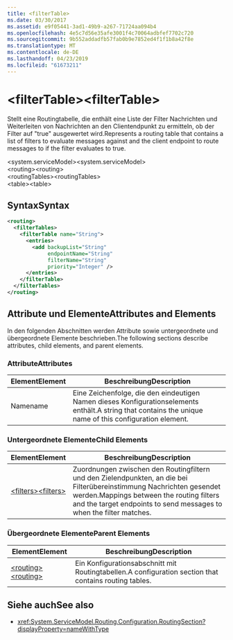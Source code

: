 ```yaml
---
title: <filterTable>
ms.date: 03/30/2017
ms.assetid: e9f05441-3ad1-49b9-a267-71724aa094b4
ms.openlocfilehash: 4e5c7d56e35afe3001f4c70064adbfef7702c720
ms.sourcegitcommit: 9b552addadfb57fab0b9e7852ed4f1f1b8a42f8e
ms.translationtype: MT
ms.contentlocale: de-DE
ms.lasthandoff: 04/23/2019
ms.locfileid: "61673211"
---
```

# <a name="filtertable"></a><span data-ttu-id="a2aee-101">\<filterTable></span><span class="sxs-lookup"><span data-stu-id="a2aee-101">\<filterTable></span></span>
<span data-ttu-id="a2aee-102">Stellt eine Routingtabelle, die enthält eine Liste der Filter Nachrichten und Weiterleiten von Nachrichten an den Clientendpunkt zu ermitteln, ob der Filter auf "true" ausgewertet wird.</span><span class="sxs-lookup"><span data-stu-id="a2aee-102">Represents a routing table that contains a list of filters to evaluate messages against and the client endpoint to route messages to if the filter evaluates to true.</span></span>  
  
 <span data-ttu-id="a2aee-103">\<system.serviceModel></span><span class="sxs-lookup"><span data-stu-id="a2aee-103">\<system.serviceModel></span></span>  
<span data-ttu-id="a2aee-104">\<routing></span><span class="sxs-lookup"><span data-stu-id="a2aee-104">\<routing></span></span>  
<span data-ttu-id="a2aee-105">\<routingTables></span><span class="sxs-lookup"><span data-stu-id="a2aee-105">\<routingTables></span></span>  
<span data-ttu-id="a2aee-106">\<table></span><span class="sxs-lookup"><span data-stu-id="a2aee-106">\<table></span></span>  
  
## <a name="syntax"></a><span data-ttu-id="a2aee-107">Syntax</span><span class="sxs-lookup"><span data-stu-id="a2aee-107">Syntax</span></span>  
  
```xml  
<routing>
  <filterTables>
    <filterTable name="String">
      <entries>
        <add backupList="String"
             endpointName="String"
             filterName="String"
             priority="Integer" />
      </entries>
    </filterTable>
  </filterTables>
</routing>
```  
  
## <a name="attributes-and-elements"></a><span data-ttu-id="a2aee-108">Attribute und Elemente</span><span class="sxs-lookup"><span data-stu-id="a2aee-108">Attributes and Elements</span></span>  
 <span data-ttu-id="a2aee-109">In den folgenden Abschnitten werden Attribute sowie untergeordnete und übergeordnete Elemente beschrieben.</span><span class="sxs-lookup"><span data-stu-id="a2aee-109">The following sections describe attributes, child elements, and parent elements.</span></span>  
  
### <a name="attributes"></a><span data-ttu-id="a2aee-110">Attribute</span><span class="sxs-lookup"><span data-stu-id="a2aee-110">Attributes</span></span>  
  
|<span data-ttu-id="a2aee-111">Element</span><span class="sxs-lookup"><span data-stu-id="a2aee-111">Element</span></span>|<span data-ttu-id="a2aee-112">Beschreibung</span><span class="sxs-lookup"><span data-stu-id="a2aee-112">Description</span></span>|  
|-------------|-----------------|  
|<span data-ttu-id="a2aee-113">Name</span><span class="sxs-lookup"><span data-stu-id="a2aee-113">name</span></span>|<span data-ttu-id="a2aee-114">Eine Zeichenfolge, die den eindeutigen Namen dieses Konfigurationselements enthält.</span><span class="sxs-lookup"><span data-stu-id="a2aee-114">A string that contains the unique name of this configuration element.</span></span>|  
  
### <a name="child-elements"></a><span data-ttu-id="a2aee-115">Untergeordnete Elemente</span><span class="sxs-lookup"><span data-stu-id="a2aee-115">Child Elements</span></span>  
  
|<span data-ttu-id="a2aee-116">Element</span><span class="sxs-lookup"><span data-stu-id="a2aee-116">Element</span></span>|<span data-ttu-id="a2aee-117">Beschreibung</span><span class="sxs-lookup"><span data-stu-id="a2aee-117">Description</span></span>|  
|-------------|-----------------|  
|[<span data-ttu-id="a2aee-118">\<filters></span><span class="sxs-lookup"><span data-stu-id="a2aee-118">\<filters></span></span>](../../../../../docs/framework/configure-apps/file-schema/wcf/filters-of-routing.md)|<span data-ttu-id="a2aee-119">Zuordnungen zwischen den Routingfiltern und den Zielendpunkten, an die bei Filterübereinstimmung Nachrichten gesendet werden.</span><span class="sxs-lookup"><span data-stu-id="a2aee-119">Mappings between the routing filters and the target endpoints to send messages to when the filter matches.</span></span>|  
  
### <a name="parent-elements"></a><span data-ttu-id="a2aee-120">Übergeordnete Elemente</span><span class="sxs-lookup"><span data-stu-id="a2aee-120">Parent Elements</span></span>  
  
|<span data-ttu-id="a2aee-121">Element</span><span class="sxs-lookup"><span data-stu-id="a2aee-121">Element</span></span>|<span data-ttu-id="a2aee-122">Beschreibung</span><span class="sxs-lookup"><span data-stu-id="a2aee-122">Description</span></span>|  
|-------------|-----------------|  
|[<span data-ttu-id="a2aee-123">\<routing></span><span class="sxs-lookup"><span data-stu-id="a2aee-123">\<routing></span></span>](../../../../../docs/framework/configure-apps/file-schema/wcf/routing.md)|<span data-ttu-id="a2aee-124">Ein Konfigurationsabschnitt mit Routingtabellen.</span><span class="sxs-lookup"><span data-stu-id="a2aee-124">A configuration section that contains routing tables.</span></span>|  
  
## <a name="see-also"></a><span data-ttu-id="a2aee-125">Siehe auch</span><span class="sxs-lookup"><span data-stu-id="a2aee-125">See also</span></span>

- <xref:System.ServiceModel.Routing.Configuration.RoutingSection?displayProperty=nameWithType>
